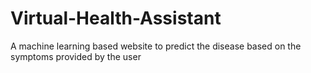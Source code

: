 # Virtual-Health-Assistant
A machine learning based website to predict the disease based on the symptoms provided by the user
